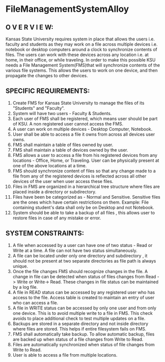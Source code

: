 # FileManagementSystemAlloy

O V E R V I E W:
------------------

Kansas State University requires system in place that allows the users i.e. faculty and students as they may work on a file across multiple devices i.e. notebook or desktop computers around a clock to synchronize contents of files. The users can work with these devices across any location i.e. at home, in their office, or while traveling. In order to make this possible KSU needs a File Management System(FMS)that will synchronize contents of the various file systems. This allows the users to work on one device, and then propagate the changes to other devices.


SPECIFIC   REQUIREMENTS:
-------------------------------------------
1. Create FMS for Kansas State University to manage the files of its "Students" and "Faculty".
2. System will have two users - Faculty & Students.
3. Each user of FMS shall be registered, which means user should be part of KSU. A non registered user cannot access the FMS.
4. A user can work on multiple devices - Desktop Computer, Notebook.
5. User shall be able to access a file it owns from across all devices user owns.
6. FMS shall maintain a table of files owned by user.
7. FMS shall maintain a table of devices owned by the user.
8. FMS allows a user  to access a file from his registered devices from any locations - Office, Home, or Traveling. User can be physically present at one of the above locations at a time.
9. FMS should synchronize content of files so that any change made to a file from any of the registered devices is reflected across all other devices of the user when user access these files.
10. Files in FMS are organized in a hierarchical tree structure where files are placed inside a directory or subdirectory. 
11. Files have been be categorized as - Normal and Sensitive. Sensitive files are the ones which have certain restrictions on them. Example: File containing student's data shall only be on Desktop and not Notebook.
12. System should be able to take a backup of all files , this allows user to restore files in case of any mistake or error.


SYSTEM   CONSTRAINTS:
--------------------------------------
1. A file when accessed by a user can have one of two status -  Read or Write at a time. A file can not have two status simultaneously.
2. A file can be located under only one directory and subdirectory , it should not be present at two separate directories as file path is always unique.
3. Once the file changes FMS should recognize changes in the file. A change in file can be detected when status of files changes from Read -> Write or Write-> Read. These changes in file status can be maintained by a log file. 
4. A file in READ status can be accessed by any registered user who has access to the file. Access table is created to maintain an entry of user who can access a file. 
5. A file in WRITE status can be accessed by only one user and from only one device. This is to avoid multiple write to a file in FMS. This check avoids to place additional check to test multiple updates on a file.
6. Backups are stored in a separate directory and not inside directory where files are stored. This helps if entire filesystem fails on FMS.
7. FMS shall automatically take backup. To allow automatic backup, files are backed up when status of a file changes from Write to Read.
8. Files are automatically synchronized when status of file changes from Write to Read.
9. User is able to access a file from multiple locations.




